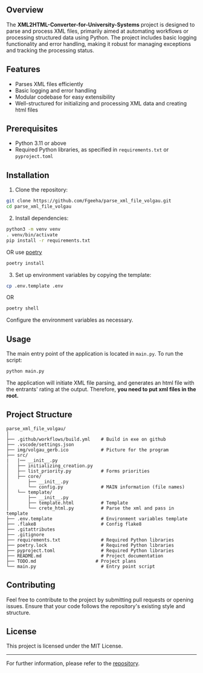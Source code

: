 ## Overview

The **XML2HTML-Converter-for-University-Systems** project is designed to parse and process XML files, primarily aimed at automating workflows or processing structured data using Python. The project includes basic logging functionality and error handling, making it robust for managing exceptions and tracking the processing status.

## Features

- Parses XML files efficiently
- Basic logging and error handling
- Modular codebase for easy extensibility
- Well-structured for initializing and processing XML data and creating html files

## Prerequisites

- Python 3.11 or above
- Required Python libraries, as specified in `requirements.txt` or `pyproject.toml`

## Installation

1. Clone the repository:

```bash
git clone https://github.com/Fgeeha/parse_xml_file_volgau.git
cd parse_xml_file_volgau
```

2. Install dependencies:

```bash
python3 -m venv venv
. venv/bin/activate
pip install -r requirements.txt
```

OR use [poetry](https://python-poetry.org/docs)

```bash
poetry install
```

3. Set up environment variables by copying the template:

```bash
cp .env.template .env
```

OR

```bash
poetry shell
```

Configure the environment variables as necessary.

## Usage

The main entry point of the application is located in `main.py`. To run the script:

```bash
python main.py
```

The application will initiate XML file parsing, and generates an html file with the entrants' rating at the output. Therefore, **you need to put xml files in the root.**

## Project Structure

```
parse_xml_file_volgau/
│
├── .github/workflows/build.yml    # Build in exe on github
├── .vscode/settings.json
├── img/volgau_gerb.ico            # Picture for the program
├── src/
|   |── __init__.py
│   ├── initializing_creation.py
│   ├── list_priority.py           # Forms priorities
│   ├── core/
│       ├── __init__.py
│       └── config.py              # MAIN information (file names)
│   └── template/
│       ├── __init__.py
│       ├── template.html          # Template
│       └── crete_html.py          # Parse the xml and pass in template
├── .env.template                  # Environment variables template
├── .flake8                        # Config flake8
├── .gitattributes
├── .gitignore
├── requirements.txt               # Required Python libraries
├── poetry.lock                    # Required Python libraries
├── pyproject.toml                 # Required Python libraries
├── README.md                      # Project documentation
├── TODO.md                      # Project plans
└── main.py                        # Entry point script
```

## Contributing

Feel free to contribute to the project by submitting pull requests or opening issues. Ensure that your code follows the repository's existing style and structure.

## License

This project is licensed under the MIT License.

---

For further information, please refer to the [repository](https://github.com/Fgeeha/XML2HTML-Converter-for-University-Systems).

